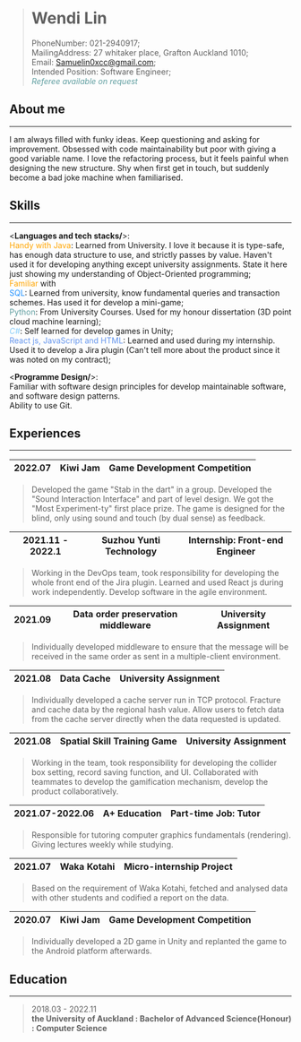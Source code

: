 > # Wendi Lin
> PhoneNumber: 021-2940917; <br/>
> MailingAddress: 27 whitaker place,
> Grafton Auckland 1010; <br/>
> Email: Samuelin0xcc@gmail.com; <br/>
> Intended Position: Software Engineer; <br/>
> <span style="color: CadetBlue">*Referee available on request*</span>

About me
-
---
I am always filled with funky ideas. 
Keep questioning and asking for improvement. 
Obsessed with code maintainability but poor with giving a good variable name. 
I love the refactoring process, but it feels painful when designing the new structure. 
Shy when first get in touch, but suddenly become a bad joke machine when familiarised.

Skills
-

---
<**Languages and tech stacks/**>: <br/>
<span style="color: orange">Handy with Java</span>: Learned from University.
I love it because it is type-safe, has enough data structure to use, and strictly passes by value.
Haven't used it for developing anything except university assignments.
State it here just showing my understanding of Object-Oriented programming;<br/>
<span style="color: Orange">Familiar</span> with <br/>
<span style="color: DodgerBlue">SQL</span>: Learned from university, know fundamental queries and transaction schemes.
Has used it for develop a mini-game;<br/>
<span style="color: CadetBlue">Python</span>: From University Courses. 
Used for my honour dissertation (3D point cloud machine learning);<br/>
<span style="color: LightSkyBlue">*C#*</span>: Self learned for develop games in Unity;<br/>
<span style="color: CornflowerBlue">React js, JavaScript and HTML</span>: Learned and used during my internship.
Used it to develop a Jira plugin (Can't tell more about the product since it was noted on my contract);<br/>

<**Programme Design/**>: <br/>
Familiar with software design principles for develop maintainable software, and software design patterns. <br/>
Ability to use Git.

Experiences
-

---
| 2022.07 | Kiwi Jam | Game Development Competition |
| :-----: | :------: | :--------------------------: |
> Developed the game "Stab in the dart" in a group. 
> Developed the "Sound Interaction Interface" and part of level design. 
> We got the "Most Experiment-ty" first place prize. 
> The game is designed for the blind, only using sound and touch (by dual sense) as feedback. <br/>

| 2021.11 - 2022.1 | Suzhou Yunti Technology | Internship: Front-end Engineer |
| :--------------: | :---------------------: | :----------------------------: |
> Working in the DevOps team, took responsibility for developing the whole front end of the Jira plugin. 
> Learned and used React js during work independently. Develop software in the agile environment.

| 2021.09 |  Data order preservation middleware | University Assignment |
| :-----: | :---------------------------------: | :-------------------: |
> Individually developed middleware to ensure that 
> the message will be received in the same order as sent in a multiple-client environment.

| 2021.08 | Data Cache | University Assignment |
| :-----: | :--------: | :-------------------: |
> Individually developed a cache server run in TCP protocol. Fracture and cache data by the regional hash value. 
> Allow users to fetch data from the cache server directly when the data requested is updated.

| 2021.08 | Spatial Skill Training Game | University Assignment |
| :-----: | :--------: | :-------------------: |
> Working in the team, took responsibility for developing the collider box setting, record saving function, and UI.
> Collaborated with teammates to develop the gamification mechanism, develop the product collaboratively.

| 2021.07-2022.06 | A+ Education | Part-time Job: Tutor |
| :-------------: | :----------: | :------------------: |
> Responsible for tutoring computer graphics fundamentals (rendering). Giving lectures weekly while studying.

| 2021.07 | Waka Kotahi | Micro-internship Project |
| :-----: | :---------: | :----------------------: |
> Based on the requirement of Waka Kotahi, 
> fetched and analysed data with other students and codified a report on the data.

| 2020.07 | Kiwi Jam | Game Development Competition |
| :-----: | :------: | :--------------------------: |
> Individually developed a 2D game in Unity and replanted the game to the Android platform afterwards.

Education
-
---
> 2018.03 - 2022.11<br/>
> **the University of Auckland : Bachelor of Advanced Science(Honour) : Computer Science**
